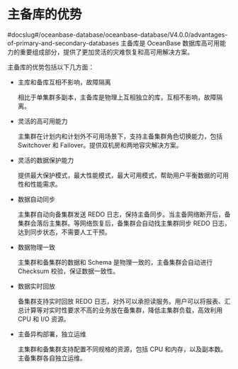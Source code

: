 # 主备库的优势
#docslug#/oceanbase-database/oceanbase-database/V4.0.0/advantages-of-primary-and-secondary-databases
主备库是 OceanBase 数据库高可用能力的重要组成部分，提供了更加灵活的灾难恢复和高可用解决方案。

主备库的优势包括以下几方面：

* 主库和备库互相不影响，故障隔离

  相比于单集群多副本，主备库是物理上互相独立的库，互相不影响，故障隔离。
  
* 灵活的高可用能力

  主集群在计划内和计划外不可用场景下，支持主备集群角色切换能力，包括 Switchover 和 Failover。提供双机房和两地容灾解决方案。
  
* 灵活的数据保护能力

  提供最大保护模式，最大性能模式，最大可用模式，帮助用户平衡数据的可用性和性能需求。
  
* 数据自动同步

  主集群自动向备集群发送 REDO 日志，保持主备同步。当主备网络断开后，备集群会落后主集群。等网络恢复后，备集群会自动找主集群同步 REDO 日志，达到同步状态，不需要人工干预。
  
* 数据物理一致

  主集群和备集群的数据和 Schema 是物理一致的，主备集群会自动进行 Checksum 校验，保证数据一致性。
  
* 数据实时回放

  备集群支持实时回放 REDO 日志，对外可以承担读服务。用户可以将报表、汇总计算等对实时性要求不高的业务放在备集群，降低主集群负载，高效利用 CPU 和 I/O 资源。
  
* 主备异构部署，独立运维

  主集群和备集群支持配置不同规格的资源，包括 CPU 和内存，以及副本数。主备集群各自独立运维。
  

